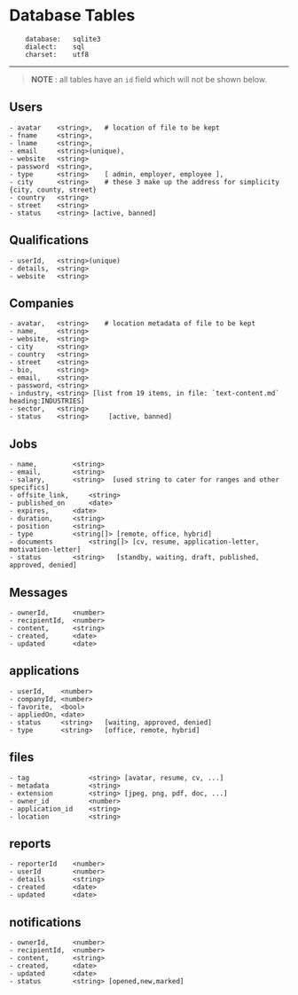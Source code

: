 # Database Tables

        database:   sqlite3
        dialect:    sql
        charset:    utf8

---

> **NOTE** : all tables have an `id` field which will not be shown below.

## Users

    - avatar    <string>,   # location of file to be kept
    - fname     <string>,
    - lname     <string>,
    - email     <string>(unique),
    - website   <string>
    - password  <string>,
    - type      <string>    [ admin, employer, employee ],
    - city      <string>    # these 3 make up the address for simplicity {city, county, street}
    - country   <string>
    - street    <string>
    - status    <string> [active, banned]

## Qualifications

    - userId,   <string>(unique)
    - details,  <string>
    - website   <string>

## Companies

    - avatar,   <string>    # location metadata of file to be kept
    - name,     <string>
    - website,  <string>
    - city      <string>
    - country   <string>
    - street    <string>
    - bio,      <string>
    - email,    <string>
    - password, <string>
    - industry, <string> [list from 19 items, in file: `text-content.md` heading:INDUSTRIES]
    - sector,   <string>    
    - status    <string>     [active, banned]

## Jobs

    - name,         <string>
    - email,        <string>
    - salary,       <string>  [used string to cater for ranges and other specifics]
    - offsite_link,     <string>
    - published_on      <date>
    - expires,      <date>
    - duration,     <string>
    - position      <string>   
    - type          <string[]> [remote, office, hybrid]
    - documents         <string[]> [cv, resume, application-letter, motivation-letter]
    - status        <string>   [standby, waiting, draft, published, approved, denied]

## Messages

    - ownerId,      <number>
    - recipientId,  <number>
    - content,      <string>
    - created,      <date>
    - updated       <date>

## applications

    - userId,    <number>
    - companyId, <number>
    - favorite,  <bool>
    - appliedOn, <date>
    - status     <string>   [waiting, approved, denied]
    - type       <string>   [office, remote, hybrid]

## files

    - tag               <string> [avatar, resume, cv, ...]
    - metadata          <string>
    - extension         <string> [jpeg, png, pdf, doc, ...]
    - owner_id          <number>
    - application_id    <string>
    - location          <string>

## reports

    - reporterId    <number>
    - userId        <number>
    - details       <string>
    - created       <date>
    - updated       <date>

## notifications

    - ownerId,      <number>
    - recipientId,  <number>
    - content,      <string>
    - created,      <date>
    - updated       <date>
    - status        <string> [opened,new,marked]
